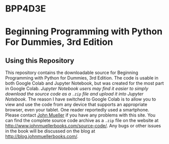 # BPP4D3E
# Beginning Programming with Python For Dummies, 3rd Edition
## Using this Repository
This repository contains the downloadable source for Beginning Programming with Python for Dummies, 3rd Edition. The code is usable in both Google Colab and Jupyter Notebook, but was created for the most part in Google Colab. *Jupyter Notebook users may find it easier to simply download the source code as a ```.zip``` file and upload it into Jupyter Notebook.* The reason I have switched to Google Colab is to allow you to view and use the code from any device that supports an appropriate browser, even your tablet. One reader reportedly used a smartphone. Please contact [John Mueller](mailto:John@JohnMuellerBooks) if you have any problems with this site. You can find the complete source code archive as a ```.zip``` file on the website at http://www.johnmuellerbooks.com/source-code/. Any bugs or other issues in the book will be discussed on the blog at http://blog.johnmuellerbooks.com/.
